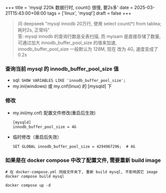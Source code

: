 +++
title = 'mysql 220k 数据行时, count() 很慢, 要2s多'
date = 2025-03-21T15:43:00+08:00
tags = ['linux', 'mysql']
draft = false
+++

> 问 deepseek "mysql innodb 20万行, 使用 select count(*) from tablea; 耗时2s, 正常吗"  
> 答: mysql innodb 的查询行数是全表扫描, 而 myisam 是直接存储了数量,
可通过加大 innodb_buffer_pool_size 的值来加速, innodb_buffer_pool_size 一般默认为 128M, 现在 改为 4G, 速度变成了 0.2s


### 查询当前 mysql 的 innodb_buffer_pool_size 值
- sql: `SHOW VARIABLES LIKE 'innodb_buffer_pool_size';`
- my.ini(windows) 或 my.cnf(linux) 的 [mysqld] 下

### 修改
- my.ini(my.cnf) 配置文件修改(重启后生效)
    ```
    [mysqld]
    innodb_buffer_pool_size = 4G
    ```
- 临时修改（重启后失效）
  ```
  SET GLOBAL innodb_buffer_pool_size = 4294967296;  # 4G
  ```


### 如果是在 docker compose 中改了配置文件, 需要重新 build image
```
# 在 docker-compose.yml 同级文件夹下, 重新 build mysql, 不影响其它 image
docker compose build mysql

docker compose up -d
```
 
